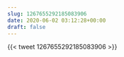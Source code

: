 ```yaml
---
slug: 1267655292185083906
date: 2020-06-02 03:12:28+00:00
draft: false
---
```


{{< tweet 1267655292185083906 >}}

